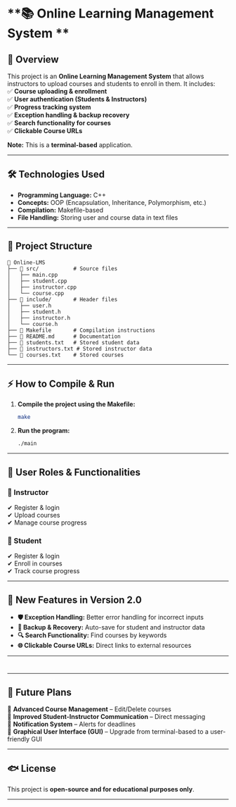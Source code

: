 
# **📚 Online Learning Management System **  

## **📌 Overview**  
This project is an **Online Learning Management System** that allows instructors to upload courses and students to enroll in them. It includes:  
✅ **Course uploading & enrollment**  
✅ **User authentication (Students & Instructors)**  
✅ **Progress tracking system**  
✅ **Exception handling & backup recovery**  
✅ **Search functionality for courses**  
✅ **Clickable Course URLs**  

**Note:** This is a **terminal-based** application.  

---

## **🛠 Technologies Used**  
- **Programming Language:** C++  
- **Concepts:** OOP (Encapsulation, Inheritance, Polymorphism, etc.)  
- **Compilation:** Makefile-based  
- **File Handling:** Storing user and course data in text files  

---

## **📂 Project Structure**  
```
💁 Online-LMS  
├── 📂 src/           # Source files  
│   ├── main.cpp  
│   ├── student.cpp  
│   ├── instructor.cpp  
│   └── course.cpp  
├── 📂 include/       # Header files  
│   ├── user.h  
│   ├── student.h  
│   ├── instructor.h  
│   └── course.h  
├── 📄 Makefile       # Compilation instructions  
├── 📄 README.md      # Documentation  
├── 📄 students.txt   # Stored student data  
├── 📄 instructors.txt # Stored instructor data  
└── 📄 courses.txt    # Stored courses  
```

---

## **⚡ How to Compile & Run**  
1. **Compile the project using the Makefile:**  
   ```bash
   make
   ```
2. **Run the program:**  
   ```bash
   ./main
   ```

---

## **👤 User Roles & Functionalities**  
### **🔹 Instructor**  
✔ Register & login  
✔ Upload courses  
✔ Manage course progress  

### **🔹 Student**  
✔ Register & login  
✔ Enroll in courses  
✔ Track course progress  

---

## **🌟 New Features in Version 2.0**  
- **🛡️ Exception Handling:** Better error handling for incorrect inputs  
- **💾 Backup & Recovery:** Auto-save for student and instructor data  
- **🔍 Search Functionality:** Find courses by keywords  
- **🌐 Clickable Course URLs:** Direct links to external resources  

---

#

---

## **📌 Future Plans**  
🚀 **Advanced Course Management** – Edit/Delete courses  
📩 **Improved Student-Instructor Communication** – Direct messaging  
📢 **Notification System** – Alerts for deadlines  
🎨 **Graphical User Interface (GUI)** – Upgrade from terminal-based to a user-friendly GUI  

---

## **🐟 License**  
This project is **open-source and for educational purposes only**.  

---


